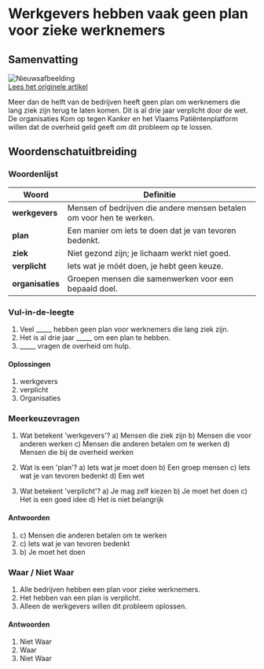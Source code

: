 # Werkgevers hebben vaak geen plan voor zieke werknemers

## Samenvatting

![Nieuwsafbeelding](https://prod-img.standaard.be/public/nieuws/gg3h6z-gettyimages-1207263315.jpg/alternates/BASE_SIXTEEN_NINE/GettyImages-1207263315.jpg)   
[Lees het originele artikel](https://www.standaard.be/binnenland/meerderheid-werkgevers-heeft-geen-terugkeerbeleid-voor-langdurig-zieken/95284556.html)

Meer dan de helft van de bedrijven heeft geen plan om werknemers die lang ziek zijn terug te laten komen. Dit is al drie jaar verplicht door de wet. De organisaties Kom op tegen Kanker en het Vlaams Patiëntenplatform willen dat de overheid geld geeft om dit probleem op te lossen.

## Woordenschatuitbreiding

### Woordenlijst

| Woord | Definitie |
|-------|-----------|
| **werkgevers** | Mensen of bedrijven die andere mensen betalen om voor hen te werken. |
| **plan** | Een manier om iets te doen dat je van tevoren bedenkt. |
| **ziek** | Niet gezond zijn; je lichaam werkt niet goed. |
| **verplicht** | Iets wat je móét doen, je hebt geen keuze. |
| **organisaties** | Groepen mensen die samenwerken voor een bepaald doel. |

### Vul-in-de-leegte
1. Veel _____ hebben geen plan voor werknemers die lang ziek zijn.
2. Het is al drie jaar _____ om een plan te hebben.
3. _____ vragen de overheid om hulp.

#### Oplossingen
1. werkgevers
2. verplicht
3. Organisaties

### Meerkeuzevragen
1. Wat betekent 'werkgevers'?
   a) Mensen die ziek zijn
   b) Mensen die voor anderen werken
   c) Mensen die anderen betalen om te werken
   d) Mensen die bij de overheid werken

2. Wat is een 'plan'?
   a) Iets wat je moet doen
   b) Een groep mensen
   c) Iets wat je van tevoren bedenkt
   d) Een wet

3. Wat betekent 'verplicht'?
   a) Je mag zelf kiezen
   b) Je moet het doen
   c) Het is een goed idee
   d) Het is niet belangrijk

#### Antwoorden
1. c) Mensen die anderen betalen om te werken
2. c) Iets wat je van tevoren bedenkt
3. b) Je moet het doen

### Waar / Niet Waar
1. Alle bedrijven hebben een plan voor zieke werknemers.
2. Het hebben van een plan is verplicht.
3. Alleen de werkgevers willen dit probleem oplossen.

#### Antwoorden
1. Niet Waar
2. Waar
3. Niet Waar